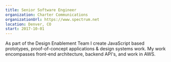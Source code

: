 ```yaml
---
title: Senior Software Engineer
organization: Charter Communications
organizationUrl: https://www.spectrum.net
location: Denver, CO
start: 2017-10-01
---
```


As part of the Design Enablement Team I create JavaScript based prototypes, proof-of-concept applications & design systems work. My work encompasses front-end architecture, backend API's, and work in AWS.